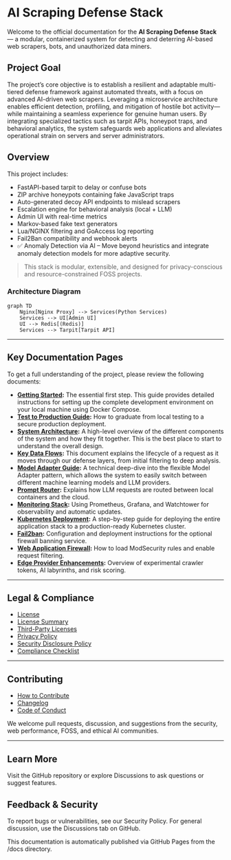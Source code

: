 # AI Scraping Defense Stack

Welcome to the official documentation for the **AI Scraping Defense Stack** — a modular, containerized system for detecting and deterring AI-based web scrapers, bots, and unauthorized data miners.

## Project Goal

The project’s core objective is to establish a resilient and adaptable multi-tiered defense framework against automated threats, with a focus on advanced AI-driven web scrapers. Leveraging a microservice architecture enables efficient detection, profiling, and mitigation of hostile bot activity—while maintaining a seamless experience for genuine human users. By integrating specialized tactics such as tarpit APIs, honeypot traps, and behavioral analytics, the system safeguards web applications and alleviates operational strain on servers and server administrators.

## Overview

This project includes:

- FastAPI-based tarpit to delay or confuse bots
- ZIP archive honeypots containing fake JavaScript traps
- Auto-generated decoy API endpoints to mislead scrapers
- Escalation engine for behavioral analysis (local + LLM)
- Admin UI with real-time metrics
- Markov-based fake text generators
- Lua/NGINX filtering and GoAccess log reporting
- Fail2Ban compatibility and webhook alerts
- ✅ Anomaly Detection via AI – Move beyond heuristics and integrate anomaly detection models for more adaptive security.

> This stack is modular, extensible, and designed for privacy-conscious and resource-constrained FOSS projects.

### Architecture Diagram

```mermaid
graph TD
    Nginx[Nginx Proxy] --> Services(Python Services)
    Services --> UI[Admin UI]
    UI --> Redis[(Redis)]
    Services --> Tarpit[Tarpit API]
```
---

## **Key Documentation Pages**

To get a full understanding of the project, please review the following documents:

- [**Getting Started**](getting_started.md)**:** The essential first step. This guide provides detailed instructions for setting up the complete development environment on your local machine using Docker Compose.  
- [**Test to Production Guide**](test_to_production.md)**:** How to graduate from local testing to a secure production deployment.
- [**System Architecture**](architecture.md)**:** A high-level overview of the different components of the system and how they fit together. This is the best place to start to understand the overall design.  
- [**Key Data Flows**](key_data_flows.md)**:** This document explains the lifecycle of a request as it moves through our defense layers, from initial filtering to deep analysis.  
- [**Model Adapter Guide**](model_adapter_guide.md)**:** A technical deep-dive into the flexible Model Adapter pattern, which allows the system to easily switch between different machine learning models and LLM providers.
- [**Prompt Router**](prompt_router.md)**:** Explains how LLM requests are routed between local containers and the cloud.
- [**Monitoring Stack**](monitoring_stack.md)**:** Using Prometheus, Grafana, and Watchtower for observability and automatic updates.
- [**Kubernetes Deployment**](kubernetes_deployment.md)**:** A step-by-step guide for deploying the entire application stack to a production-ready Kubernetes cluster.
- [**Fail2ban**](fail2ban.md)**:** Configuration and deployment instructions for the optional firewall banning service.
- [**Web Application Firewall**](waf_setup.md)**:** How to load ModSecurity rules and enable request filtering.
- [**Edge Provider Enhancements**](edge_enhancements.md)**:** Overview of experimental crawler tokens, AI labyrinths, and risk scoring.

---

## Legal & Compliance

- [License](../LICENSE)
- [License Summary](../license_summary.md)
- [Third-Party Licenses](third_party_licenses.md)
- [Privacy Policy](privacy_policy.md)
- [Security Disclosure Policy](../SECURITY.md)
- [Compliance Checklist](legal_compliance.md)

---

## Contributing

- [How to Contribute](../CONTRIBUTING.md)
- [Changelog](../CHANGELOG.md)
- [Code of Conduct](code_of_conduct.md)

We welcome pull requests, discussion, and suggestions from the security, web performance, FOSS, and ethical AI communities.

---

## Learn More

Visit the GitHub repository or explore Discussions to ask questions or suggest features.

## Feedback & Security

To report bugs or vulnerabilities, see our Security Policy. For general discussion, use the Discussions tab on GitHub.

This documentation is automatically published via GitHub Pages from the /docs directory.
